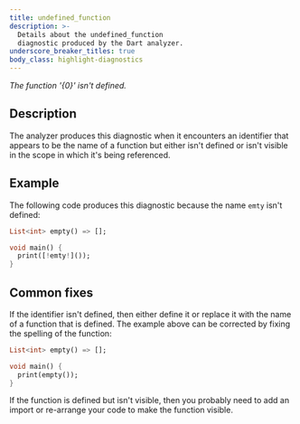 ```yaml
---
title: undefined_function
description: >-
  Details about the undefined_function
  diagnostic produced by the Dart analyzer.
underscore_breaker_titles: true
body_class: highlight-diagnostics
---
```


_The function '{0}' isn't defined._

## Description

The analyzer produces this diagnostic when it encounters an identifier that
appears to be the name of a function but either isn't defined or isn't
visible in the scope in which it's being referenced.

## Example

The following code produces this diagnostic because the name `emty` isn't
defined:

```dart
List<int> empty() => [];

void main() {
  print([!emty!]());
}
```

## Common fixes

If the identifier isn't defined, then either define it or replace it with
the name of a function that is defined. The example above can be corrected
by fixing the spelling of the function:

```dart
List<int> empty() => [];

void main() {
  print(empty());
}
```

If the function is defined but isn't visible, then you probably need to add
an import or re-arrange your code to make the function visible.

